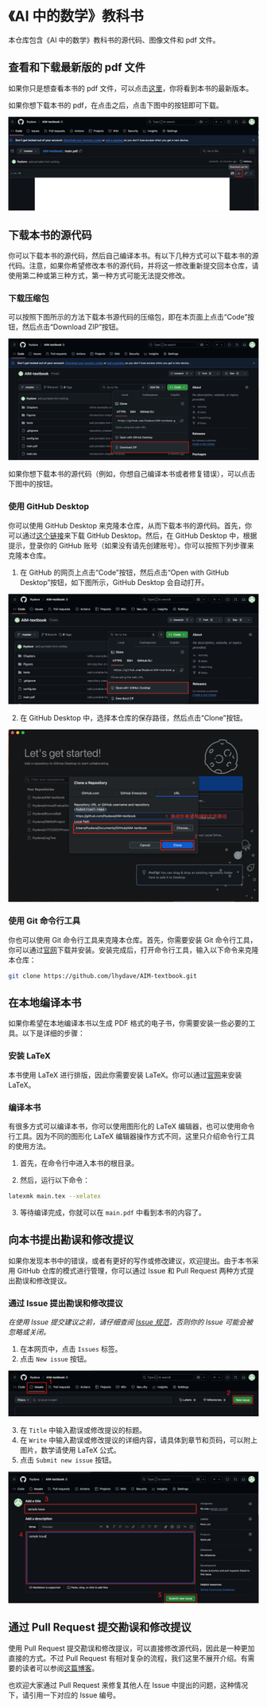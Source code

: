 # 《AI 中的数学》教科书

本仓库包含《AI 中的数学》教科书的源代码、图像文件和 pdf 文件。

## 查看和下载最新版的 pdf 文件

如果你只是想查看本书的 pdf 文件，可以点击[这里](https://github.com/lhydave/AIM-textbook/blob/master/main.pdf)，你将看到本书的最新版本。

如果你想下载本书的 pdf，在点击之后，点击下图中的按钮即可下载。

![image](readme-img/download-pdf.png)

## 下载本书的源代码

你可以下载本书的源代码，然后自己编译本书。有以下几种方式可以下载本书的源代码。注意，如果你希望修改本书的源代码，并将这一修改重新提交回本仓库，请使用第二种或第三种方式，第一种方式可能无法提交修改。

### 下载压缩包

可以按照下图所示的方法下载本书源代码的压缩包，即在本页面上点击“Code”按钮，然后点击“Download ZIP”按钮。

![image](readme-img/download-zip.png)

如果你想下载本书的源代码（例如，你想自己编译本书或者修复错误），可以点击下图中的按钮。

### 使用 GitHub Desktop

你可以使用 GitHub Desktop 来克隆本仓库，从而下载本书的源代码。首先，你可以通过[这个链接](https://github.com/apps/desktop)来下载 GitHub Desktop。然后，在 GitHub Desktop 中，根据提示，登录你的 GitHub 账号（如果没有请先创建账号）。你可以按照下列步骤来克隆本仓库。

1. 在 GitHub 的网页上点击“Code”按钮，然后点击“Open with GitHub Desktop”按钮，如下图所示，GitHub Desktop 会自动打开。

![image](readme-img/download-desktop-1.png)

2. 在 GitHub Desktop 中，选择本仓库的保存路径，然后点击“Clone”按钮。

![image](readme-img/download-desktop-2.png)

### 使用 Git 命令行工具

你也可以使用 Git 命令行工具来克隆本仓库。首先，你需要安装 Git 命令行工具，你可以通过[官网](https://git-scm.com/downloads)下载并安装。安装完成后，打开命令行工具，输入以下命令来克隆本仓库：

```bash
git clone https://github.com/lhydave/AIM-textbook.git
```

## 在本地编译本书

如果你希望在本地编译本书以生成 PDF 格式的电子书，你需要安装一些必要的工具。以下是详细的步骤：

### 安装 LaTeX

本书使用 LaTeX 进行排版，因此你需要安装 LaTeX。你可以通过[官网](https://www.latex-project.org/get/#tex-distributions)来安装 LaTeX。

### 编译本书

有很多方式可以编译本书，你可以使用图形化的 LaTeX 编辑器，也可以使用命令行工具。因为不同的图形化 LaTeX 编辑器操作方式不同，这里只介绍命令行工具的使用方法。

1. 首先，在命令行中进入本书的根目录。

2. 然后，运行以下命令：
```bash
latexmk main.tex --xelatex
```

3. 等待编译完成，你就可以在 `main.pdf` 中看到本书的内容了。

## 向本书提出勘误和修改提议

如果你发现本书中的错误，或者有更好的写作或修改建议，欢迎提出。由于本书采用 GitHub 仓库的模式进行管理，你可以通过 Issue 和 Pull Request 两种方式提出勘误和修改提议。

### 通过 Issue 提出勘误和修改提议

*在使用 Issue 提交建议之前，请仔细查阅 [Issue 规范](issue-format.md)，否则你的 Issue 可能会被忽略或关闭。*

1. 在本网页中，点击 `Issues` 标签。
2. 点击 `New issue` 按钮。

![image](readme-img/issue-1.png)

3. 在 `Title` 中输入勘误或修改提议的标题。
4. 在 `Write` 中输入勘误或修改提议的详细内容，请具体到章节和页码，可以附上图片，数学请使用 LaTeX 公式。
5. 点击 `Submit new issue` 按钮。

![image](readme-img/issue-2.png)

## 通过 Pull Request 提交勘误和修改提议

使用 Pull Request 提交勘误和修改提议，可以直接修改源代码，因此是一种更加直接的方式。不过 Pull Request 有相对复杂的流程，我们这里不展开介绍。有需要的读者可以参阅[这篇博客](https://blog.csdn.net/m0_62993379/article/details/144177777)。

也欢迎大家通过 Pull Request 来修复其他人在 Issue 中提出的问题，这种情况下，请引用一下对应的 Issue 编号。